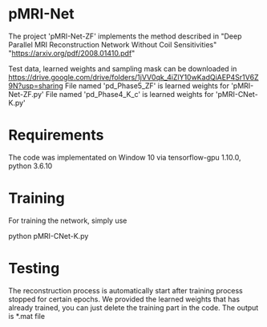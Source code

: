 # pMRI-Net

The project 'pMRI-Net-ZF' implements the method described in "Deep Parallel MRI Reconstruction Network Without Coil Sensitivities"
"https://arxiv.org/pdf/2008.01410.pdf"

Test data, learned weights and sampling mask can be downloaded in https://drive.google.com/drive/folders/1jVV0qk_4iZlY10wKadQiAEP4Sr1V6Z9N?usp=sharing
File named 'pd_Phase5_ZF' is learned weights for 'pMRI-Net-ZF.py'
File named 'pd_Phase4_K_c' is learned weights for 'pMRI-CNet-K.py'

# Requirements

The code was implementated on Window 10 via tensorflow-gpu 1.10.0, python 3.6.10

# Training

For training the network, simply use

python pMRI-CNet-K.py


# Testing

The reconstruction process is automatically start after training process stopped for certain epochs.
We provided the learned weights that has already trained, you can just delete the training part in the code.
The output is *.mat file
